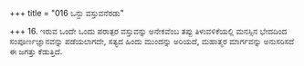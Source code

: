 +++
title = "016 ಒನ್ದು ವಸ್ತುವನೆರಡು"

+++
16. ಇರುವ ಒಂದೇ ಒಂದು ಪರಾತ್ಪರ  ವಸ್ತುವನ್ನು ಅನೇಕವೆಂಬ ತಪ್ಪು ತಿಳುವಳಿಕೆಯಲ್ಲಿ ಮನಸ್ಸಿನ ಭೇದದಿಂದ ಸಂಪೂರ್ಣಜ್ಞಾನವನ್ನು ಪಡೆಯಲಾಗದೇ, ಸತ್ಯದ ಹಿಂದು ಮುಂದನ್ನು ಅರಿಯದೆ, ಮಹಾತ್ಮರ ಮಾರ್ಗವನ್ನು ಅನುಸರಿಸದೆ ಈ ಜಗತ್ತು ಕೆಡುತ್ತಿದೆ.